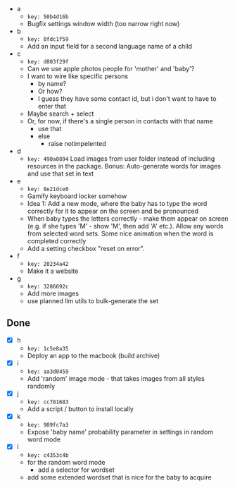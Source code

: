 - a
    - `key: 50b4d16b`
    - Bugfix settings window width (too narrow right now)
- b
    - `key: 0fdc1f59`
    - Add an input field for a second language name of a child
- c
    - `key: d803f29f`
    - Can we use apple photos people for 'mother' and 'baby'?
    - I want to wire like specific persons
        - by name?
        - Or how?
        - I guess they have some contact id, but i don't want to have to enter that
    - Maybe search + select
    - Or, for now, if there's a single person in contacts with that name
        - use that
        - else
            - raise notimpelented
- d
    - `key: 490a0894`
      Load images from user folder instead of including resources in the package. Bonus: Auto-generate words for images and use that set in text
- e
    - `key: 8e21dce0`
    - Gamify keyboard locker somehow
    - Idea 1: Add a new mode, where the baby has to type the word correctly for it to appear on the screen and be
      pronounced
    - When baby types the letters correctly - make them appear on screen (e.g. if she types 'M' - show 'M', then add
      'A' etc.). Allow any words from selected word sets.
      Some nice animation when the word is completed correctly
    - Add a setting checkbox "reset on error".
- f
    - `key: 20234a42`
    - Make it a website
- g
    - `key: 3286692c`
    - Add more images
    - use planned llm utils to bulk-generate the set
## Done
- [x] h
    - `key: 1c5e8a35`
    - Deploy an app to the macbook (build archive)
- [x] i
    - `key: aa3d0459`
    - Add 'random' image mode - that takes images from all styles randomly
- [x] j
    - `key: cc781683`
    - Add a script / button to install locally
- [x] k
    - `key: 909fc7a3`
    - Expose 'baby name' probability parameter in settings in random word mode
- [x] l
    - `key: c4353c4b`
    - for the random word mode
        - add a selector for wordset
    - add some extended wordset that is nice for the baby to acquire
